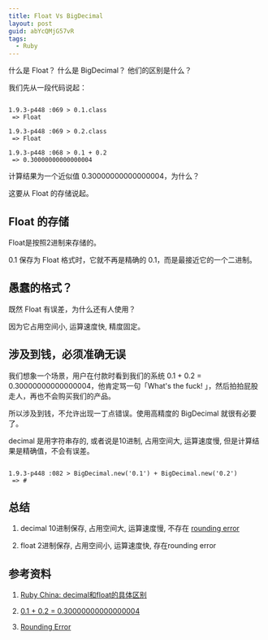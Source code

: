 ```yaml
---
title: Float Vs BigDecimal
layout: post
guid: abYcQMjG57vR
tags:
  - Ruby
---
```


什么是 Float？
什么是 BigDecimal？
他们的区别是什么？

我们先从一段代码说起：
<pre><code>
1.9.3-p448 :069 > 0.1.class
 => Float 
 
1.9.3-p448 :069 > 0.2.class
 => Float 

1.9.3-p448 :068 > 0.1 + 0.2
 => 0.30000000000000004 
</code></pre>

计算结果为一个近似值 0.30000000000000004，为什么？

这要从 Float 的存储说起。

## Float 的存储

Float是按照2进制来存储的。

0.1 保存为 Float 格式时，它就不再是精确的 0.1，而是最接近它的一个二进制。

## 愚蠢的格式？

既然 Float 有误差，为什么还有人使用？

因为它占用空间小, 运算速度快, 精度固定。

## 涉及到钱，必须准确无误

我们想象一个场景，用户在付款时看到我们的系统 0.1 + 0.2 = 0.30000000000000004，他肯定骂一句「What's the fuck! 」，然后拍拍屁股走人，再也不会购买我们的产品。

所以涉及到钱，不允许出现一丁点错误。使用高精度的 BigDecimal 就很有必要了。

decimal 是用字符串存的, 或者说是10进制, 占用空间大, 运算速度慢, 但是计算结果是精确值，不会有误差。

<pre><code>
1.9.3-p448 :082 > BigDecimal.new('0.1') + BigDecimal.new('0.2')
 => #<BigDecimal:7fa1bca4c468,'0.3E0',9(27)>
</code></pre>

## 总结

1. decimal 10进制保存, 占用空间大, 运算速度慢, 不存在 [rounding error](http://floating-point-gui.de/errors/rounding/)

2. float 2进制保存, 占用空间小, 运算速度快, 存在rounding error


## 参考资料

1. [Ruby China: decimal和float的具体区别](http://ruby-china.org/topics/8351)

2. [0.1 + 0.2 = 0.30000000000000004](http://floating-point-gui.de/basic/)

3. [Rounding Error](http://floating-point-gui.de/errors/rounding/)